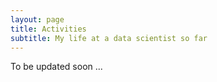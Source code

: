 ```yaml
---
layout: page
title: Activities
subtitle: My life at a data scientist so far
---
```

To be updated soon ...